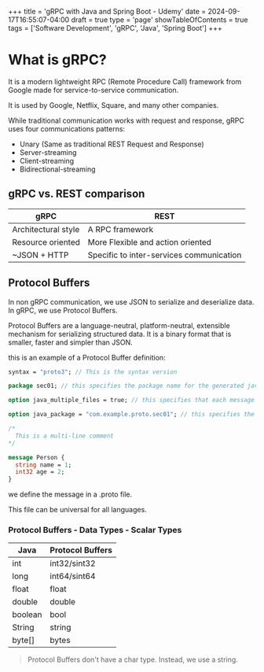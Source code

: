 +++
title = 'gRPC with Java and Spring Boot - Udemy'
date = 2024-09-17T16:55:07-04:00
draft = true
type = 'page'
showTableOfContents = true
tags = ['Software Development', 'gRPC', 'Java', 'Spring Boot']
+++

# What is gRPC?

It is a modern lightweight RPC (Remote Procedure Call) framework from Google made for service-to-service communication.

It is used by Google, Netflix, Square, and many other companies.

While traditional communication works with request and response, gRPC uses four communications patterns:

- Unary (Same as traditional REST Request and Response)
- Server-streaming
- Client-streaming
- Bidirectional-streaming

## gRPC vs. REST comparison

| gRPC                | REST                                     |
| ------------------- | ---------------------------------------- |
| Architectural style | A RPC framework                          |
| Resource oriented   | More Flexible and action oriented        |
| ~JSON + HTTP        | Specific to inter-services communication |

## Protocol Buffers

In non gRPC communication, we use JSON to serialize and deserialize data. In gRPC, we use Protocol Buffers.

Protocol Buffers are a language-neutral, platform-neutral, extensible mechanism for serializing structured data. It is
a binary format that is smaller, faster and simpler than JSON.

this is an example of a Protocol Buffer definition:

```proto
syntax = "proto3"; // This is the syntax version

package sec01; // this specifies the package name for the generated java classes

option java_multiple_files = true; // this specifies that each message will be in its own file

option java_package = "com.example.proto.sec01"; // this specifies the package name for the generated java classes

/*
  This is a multi-line comment
*/

message Person {
  string name = 1;
  int32 age = 2;
}
```

we define the message in a .proto file.

This file can be universal for all languages.

### Protocol Buffers - Data Types - Scalar Types

| Java    | Protocol Buffers |
| ------- | ---------------- |
| int     | int32/sint32     |
| long    | int64/sint64     |
| float   | float            |
| double  | double           |
| boolean | bool             |
| String  | string           |
| byte[]  | bytes            |

> Protocol Buffers don't have a char type. Instead, we use a string.
